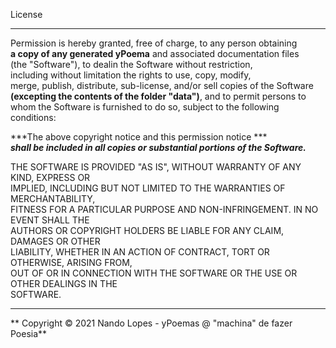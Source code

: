 License
___
Permission is hereby granted, free of charge, to any person obtaining  
**a copy of any generated yPoema** and associated documentation files  
(the "Software"), to dealin the Software without restriction,  
including without limitation the rights to use, copy, modify,  
merge, publish, distribute, sub-license, and/or sell copies of the Software  
**(excepting the contents of the folder "data")**, and to permit persons to  
whom the Software is furnished to do so, subject to the following conditions:  

***The above copyright notice and this permission notice ***  
***shall be included in all copies or substantial portions of the Software.***  

THE SOFTWARE IS PROVIDED "AS IS", WITHOUT WARRANTY OF ANY KIND, EXPRESS OR  
IMPLIED, INCLUDING BUT NOT LIMITED TO THE WARRANTIES OF MERCHANTABILITY,  
FITNESS FOR A PARTICULAR PURPOSE AND NON-INFRINGEMENT. IN NO EVENT SHALL THE  
AUTHORS OR COPYRIGHT HOLDERS BE LIABLE FOR ANY CLAIM, DAMAGES OR OTHER  
LIABILITY, WHETHER IN AN ACTION OF CONTRACT, TORT OR OTHERWISE, ARISING FROM,  
OUT OF OR IN CONNECTION WITH THE SOFTWARE OR THE USE OR OTHER DEALINGS IN THE  
SOFTWARE.  
___
** Copyright © 2021 Nando Lopes - yPoemas @ "machina" de fazer Poesia**

